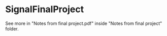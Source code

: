# SignalFinalProject

See more in "Notes from final project.pdf" inside "Notes from final project" folder.
